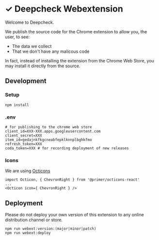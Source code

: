 # ✓ Deepcheck Webextension

Welcome to Deepcheck. 

We publish the source code for the Chrome extension to allow you, the user, to see:
- The data we collect
- That we don't have any malicous code

In fact, instead of installing the extension from the Chrome Web Store, you may install it directly from the source.

## Development

### Setup

```
npm install
```

### .env

```
# for publishing to the chrome web store
client_id=XXX-XXX.apps.googleusercontent.com
client_secret=XXX
item_id=gedajnkfkgcneabfepklknnplbghkfmo
refresh_token=XXX
coda_token=XXX # for recording deployment of new releases
```

### Icons

We are using [Octicons](https://octicons.github.com/)

```
import Octicon, { ChevronRight } from '@primer/octicons-react'
...
<Octicon icon={ ChevronRight } />
```

## Deployment

Please do not deploy your own version of this extension to any online distribution channel or store.

```
npm run webext:version:(major|minor|patch)
npm run webext:deploy
```
